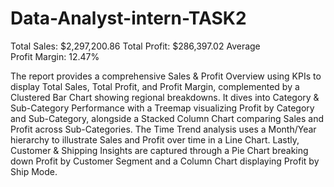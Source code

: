 # Data-Analyst-intern-TASK2

Total Sales: $2,297,200.86
Total Profit: $286,397.02
Average Profit Margin: 12.47%


The report provides a comprehensive Sales & Profit Overview using KPIs to display Total Sales, Total Profit, and Profit Margin, complemented by a Clustered Bar Chart showing regional breakdowns. It dives into Category & Sub-Category Performance with a Treemap visualizing Profit by Category and Sub-Category, alongside a Stacked Column Chart comparing Sales and Profit across Sub-Categories. The Time Trend analysis uses a Month/Year hierarchy to illustrate Sales and Profit over time in a Line Chart. Lastly, Customer & Shipping Insights are captured through a Pie Chart breaking down Profit by Customer Segment and a Column Chart displaying Profit by Ship Mode.
